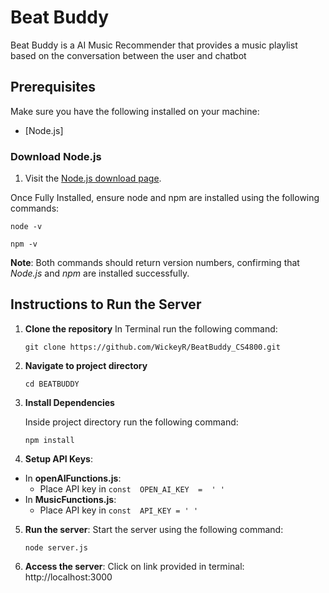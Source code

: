 # Beat Buddy

  

Beat Buddy is a AI Music Recommender that provides a music playlist based on the conversation between the user and chatbot

  

## Prerequisites

  

Make sure you have the following installed on your machine:

  

- [Node.js]

  

### Download Node.js

  

1. Visit the [Node.js download page](https://nodejs.org/en/download/prebuilt-installer).

  

Once Fully Installed, ensure node and npm are installed using the following commands:

    node -v

~~~
npm -v
~~~

  

**Note**: Both commands should return version numbers, confirming that *Node.js* and *npm* are installed successfully.

  

## Instructions to Run the Server

1.  **Clone the repository**
In Terminal run the following command: 
    ```
    git clone https://github.com/WickeyR/BeatBuddy_CS4800.git

2. **Navigate to project directory**
	```
	cd BEATBUDDY

3.  **Install Dependencies**

	Inside project directory run the following command:
    ```
    npm install

4. **Setup API Keys**: 
- In **openAIFunctions.js**: 
	- Place API key in `const  OPEN_AI_KEY  =  ' '` 
- In **MusicFunctions.js**:
	- Place API key in `const  API_KEY = ' '` 
    
5.  **Run the server**:
	Start the server using the following command:
	```
	node server.js
	
6.  **Access the server**:
 Click on link provided in terminal:
 http://localhost:3000

